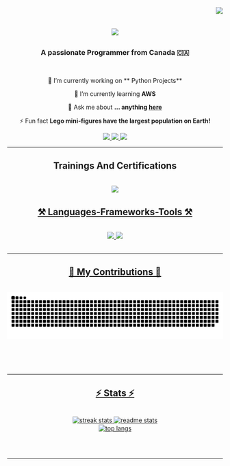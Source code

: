 <img align="right" src="https://visitor-badge.laobi.icu/badge?page_id=RajdeepSol.RajdeepSol" />

<h1 align="center">
    <img src="https://readme-typing-svg.herokuapp.com/?font=Righteous&size=35&center=true&vCenter=true&width=500&height=70&duration=4000&lines=Hi+There!+👋;+I'm+Rajdeep+Solanki!;" />
</h1>

<h3 align="center">A passionate Programmer from Canada 🇨🇦</h3>

<br/>

<div align="center">
 
 🔭 I’m currently working on ** Python Projects**
 
 🌱 I’m currently learning **AWS**

💬 Ask me about **... anything [here](https://github.com/RajdeepSol/RajdeepSol/issues)**

⚡ Fun fact **Lego mini-figures have the largest population on Earth!**

 </div>
 
<div align="center"> 
  <a href="mailto:solankirajdeep1405@gmail.com">
    <img src="https://img.shields.io/badge/Gmail-333333?style=for-the-badge&logo=gmail&logoColor=red" />
  </a>
  <a href="https://linkedin.com" target="_blank">
    <img src="https://img.shields.io/badge/LinkedIn-0077B5?style=for-the-badge&logo=linkedin&logoColor=white" target="_blank" />
  </a>
  <a href="https://RajdeepSol.github.io" target="_blank">
     <img src="https://img.shields.io/badge/Portfolio-FF5722?style=for-the-badge&logo=todoist&logoColor=white" target="_blank" /> <!-- safari, google-chrome are other good icon options -->
  </a>
</div>

 <hr/>
 <h2 align="center">Trainings And Certifications</h2>
 <br/>
 <div align="center"> 

 <a href="https://learn.microsoft.com/api/achievements/share/en-us/RajdeepSolanki-8258/J67J8MWT?sharingId=5728ACF64A07B48D">
    <img src="https://img.shields.io/badge/Microsoft_Learn-258ffa?style=for-the-badge&logo=microsoft&logoColor=white" />

 </div>
 
<h2 align="center">⚒️ Languages-Frameworks-Tools ⚒️</h2>
<br/>
<div align="center">
    <img src="https://skillicons.dev/icons?i=html,css,vscode,anaconda,github,git,django,visualstudio,linux" />
    <img src="https://skillicons.dev/icons?i=nodejs,python,javascript,mongodb,c,cpp,java,nextjs,mysql,ps"/><br>
</div>

<br/>
<hr/>

<div align="center">
  <h2>🐍 My Contributions 🐍</h2>
  <br>
  <img alt="snake eating my contributions" src="https://raw.githubusercontent.com/salesp07/salesp07/output/github-contribution-grid-snake.svg" />
  
  <br/><br/><br/>
</div>

<hr/>

<h2 align="center">⚡ Stats ⚡</h2>
<br>
<div align=center>
  <img width=390 src="https://github-readme-streak-stats-RajdeepSol.vercel.app/?user=RajdeepSol&count_private=true&theme=react&border_radius=10" alt="streak stats"/>
  <img width=390 src="https://github-readme-stats-RajdeepSol.vercel.app/api?username=RajdeepSol&count_private=true&show_icons=true&theme=react&rank_icon=github&border_radius=10" alt="readme stats" />
  <br/>
  <img width=325 align="center" src="https://github-readme-stats-RajdeepSol.vercel.app/api/top-langs/?username=RajdeepSol&hide=HTML&langs_count=8&layout=compact&theme=react&border_radius=10&size_weight=0.5&count_weight=0.5&exclude_repo=github-readme-stats" alt="top langs" />
</div>

<br/><br/>

<hr/>

<br/>

<br/>
